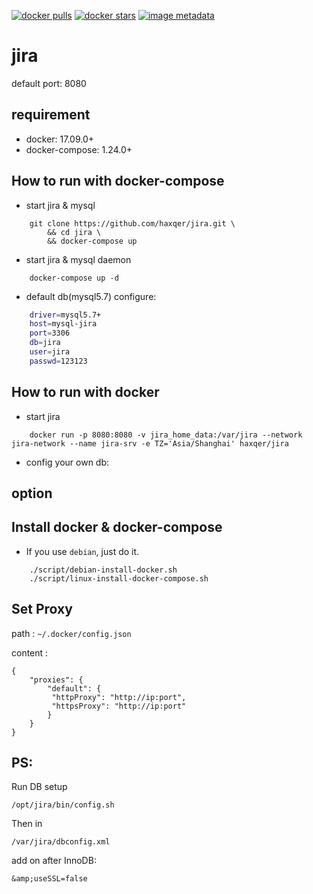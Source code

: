 [![docker pulls](https://img.shields.io/docker/pulls/haxqer/jira.svg)](https://hub.docker.com/r/haxqer/jira/)  [![docker stars](https://img.shields.io/docker/stars/haxqer/jira.svg)](https://hub.docker.com/r/haxqer/jira/) [![image metadata](https://images.microbadger.com/badges/image/haxqer/jira.svg)](https://microbadger.com/images/haxqer/jira "haxqer/jira image metadata")

# jira
default port: 8080

## requirement
- docker: 17.09.0+
- docker-compose: 1.24.0+

## How to run with docker-compose

- start jira & mysql

```
    git clone https://github.com/haxqer/jira.git \
        && cd jira \
        && docker-compose up
```

- start jira & mysql daemon

```
    docker-compose up -d
```

- default db(mysql5.7) configure:

```bash
    driver=mysql5.7+
    host=mysql-jira
    port=3306
    db=jira
    user=jira
    passwd=123123
```

## How to run with docker

- start jira

```
    docker run -p 8080:8080 -v jira_home_data:/var/jira --network jira-network --name jira-srv -e TZ='Asia/Shanghai' haxqer/jira
```

- config your own db:

## option

## Install docker & docker-compose
- If you use `debian`, just do it.
```
    ./script/debian-install-docker.sh
    ./script/linux-install-docker-compose.sh
```

## Set Proxy

path : `~/.docker/config.json`

content : 
```
{
    "proxies": {
        "default": {
         "httpProxy": "http://ip:port",
         "httpsProxy": "http://ip:port"
        }
    }
}
```

## PS:

Run DB setup
```
/opt/jira/bin/config.sh
```

Then in
```
/var/jira/dbconfig.xml
```
add on <url> after InnoDB:
```
&amp;useSSL=false
```
